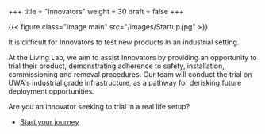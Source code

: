 +++
title = "Innovators"
weight = 30
draft = false
+++

{{< figure class="image main" src="/images/Startup.jpg" >}}

It is difficult for Innovators to test new products in an industrial setting.

At the Living Lab, we aim to assist Innovators by providing an opportunity to trial their product, demonstrating adherence to safety, installation, commissioning and removal procedures. Our team will conduct the trial on UWA's industrial grade infrastructure, as a pathway for derisking future deployment opportunities.

Are you an innovator seeking to trial in a real life setup? 

<ul class="actions">
	<li><a href="#eoi" class="button special">Start your journey</a></li>
</ul>